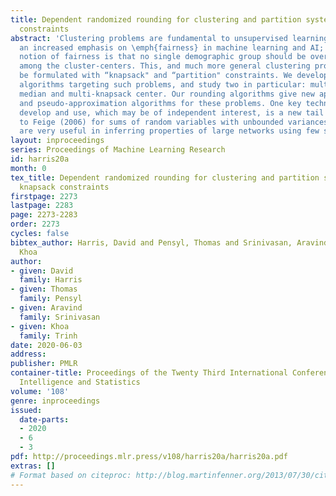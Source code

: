 ```yaml
---
title: Dependent randomized rounding for clustering and partition systems with knapsack
  constraints
abstract: 'Clustering problems are fundamental to unsupervised learning. There is
  an increased emphasis on \emph{fairness} in machine learning and AI; one representative
  notion of fairness is that no single demographic group should be over-represented
  among the cluster-centers. This, and much more general clustering problems, can
  be formulated with “knapsack" and “partition" constraints. We develop new randomized
  algorithms targeting such problems, and study two in particular: multi-knapsack
  median and multi-knapsack center. Our rounding algorithms give new approximation
  and pseudo-approximation algorithms for these problems. One key technical tool we
  develop and use, which may be of independent interest, is a new tail bound analogous
  to Feige (2006) for sums of random variables with unbounded variances. Such bounds
  are very useful in inferring properties of large networks using few samples.'
layout: inproceedings
series: Proceedings of Machine Learning Research
id: harris20a
month: 0
tex_title: Dependent randomized rounding for clustering and partition systems with
  knapsack constraints
firstpage: 2273
lastpage: 2283
page: 2273-2283
order: 2273
cycles: false
bibtex_author: Harris, David and Pensyl, Thomas and Srinivasan, Aravind and Trinh,
  Khoa
author:
- given: David
  family: Harris
- given: Thomas
  family: Pensyl
- given: Aravind
  family: Srinivasan
- given: Khoa
  family: Trinh
date: 2020-06-03
address: 
publisher: PMLR
container-title: Proceedings of the Twenty Third International Conference on Artificial
  Intelligence and Statistics
volume: '108'
genre: inproceedings
issued:
  date-parts:
  - 2020
  - 6
  - 3
pdf: http://proceedings.mlr.press/v108/harris20a/harris20a.pdf
extras: []
# Format based on citeproc: http://blog.martinfenner.org/2013/07/30/citeproc-yaml-for-bibliographies/
---
```

